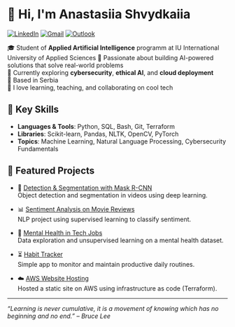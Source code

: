 # 👋 Hi, I'm Anastasiia Shvydkaiia

[![LinkedIn](https://img.shields.io/badge/-LinkedIn-blue?style=flat&logo=Linkedin&logoColor=white)](https://www.linkedin.com/in/anastasiashvydkaia/)
[![Gmail](https://img.shields.io/badge/-Gmail-c14438?style=flat&logo=Gmail&logoColor=white)](mailto:swiftstacy17@gmail.com)
[![Outlook](https://img.shields.io/badge/-Outlook-0078D4?style=flat&logo=Microsoft-Outlook&logoColor=white)](mailto:anastasiia.shvydkaia@iu-study.org)

🎓 Student of **Applied Artificial Intelligence** programm at IU International University of Applied Sciences 
🤖 Passionate about building AI-powered solutions that solve real-world problems  
🌱 Currently exploring **cybersecurity**, **ethical AI**, and **cloud deployment**  
📍 Based in Serbia  
💬 I love learning, teaching, and collaborating on cool tech

## 🧠 Key Skills
- **Languages & Tools**: Python, SQL, Bash, Git, Terraform  
- **Libraries**: Scikit-learn, Pandas, NLTK, OpenCV, PyTorch  
- **Topics**: Machine Learning, Natural Language Processing, Cybersecurity Fundamentals

## 🚀 Featured Projects

- 🎥 [Detection & Segmentation with Mask R-CNN](https://github.com/AnastasiaShvydkaiia/Detection-and-Segmentation-with-Mask-R-CNN)  
  Object detection and segmentation in videos using deep learning.

- 📊 [Sentiment Analysis on Movie Reviews](https://github.com/AnastasiaShvydkaiia/Sentiment-Analysis-on-Movie-Reviews)  
  NLP project using supervised learning to classify sentiment.

- 🧠 [Mental Health in Tech Jobs](https://github.com/AnastasiaShvydkaiia/Mental-Health-in-Technology-related-Jobs)  
  Data exploration and unsupervised learning on a mental health dataset.

- ⏳ [Habit Tracker](https://github.com/AnastasiaShvydkaiia/Habit-Tracker)  
  Simple app to monitor and maintain productive daily routines.

- ☁️ [AWS Website Hosting](https://github.com/AnastasiaShvydkaiia/AWS-website)  
  Hosted a static site on AWS using infrastructure as code (Terraform).

---

*“Learning is never cumulative, it is a movement of knowing which has no beginning and no end.” – Bruce Lee*
